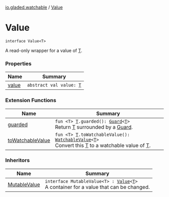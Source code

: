 [io.gladed.watchable](../index.md) / [Value](./index.md)

# Value

`interface Value<T>`

A read-only wrapper for a value of [T](index.md#T).

### Properties

| Name | Summary |
|---|---|
| [value](value.md) | `abstract val value: `[`T`](index.md#T) |

### Extension Functions

| Name | Summary |
|---|---|
| [guarded](../../io.gladed.watchable.util/guarded.md) | `fun <T> `[`T`](../../io.gladed.watchable.util/guarded.md#T)`.guarded(): `[`Guard`](../../io.gladed.watchable.util/-guard/index.md)`<`[`T`](../../io.gladed.watchable.util/guarded.md#T)`>`<br>Return [T](../../io.gladed.watchable.util/guarded.md#T) surrounded by a [Guard](../../io.gladed.watchable.util/-guard/index.md). |
| [toWatchableValue](../to-watchable-value.md) | `fun <T> `[`T`](../to-watchable-value.md#T)`.toWatchableValue(): `[`WatchableValue`](../-watchable-value/index.md)`<`[`T`](../to-watchable-value.md#T)`>`<br>Convert this [T](../to-watchable-value.md#T) to a watchable value of [T](../to-watchable-value.md#T). |

### Inheritors

| Name | Summary |
|---|---|
| [MutableValue](../-mutable-value/index.md) | `interface MutableValue<T> : `[`Value`](./index.md)`<`[`T`](../-mutable-value/index.md#T)`>`<br>A container for a value that can be changed. |
